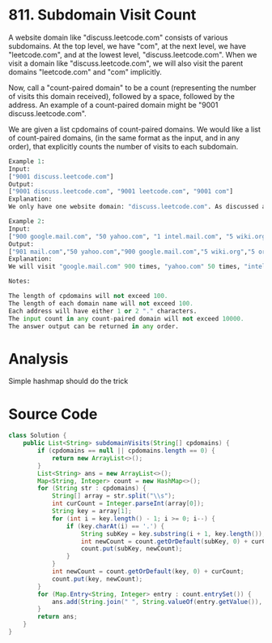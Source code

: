 # 811. Subdomain Visit Count
A website domain like "discuss.leetcode.com" consists of various subdomains. At the top level, we have "com", at the next level, we have "leetcode.com", and at the lowest level, "discuss.leetcode.com". When we visit a domain like "discuss.leetcode.com", we will also visit the parent domains "leetcode.com" and "com" implicitly.

Now, call a "count-paired domain" to be a count (representing the number of visits this domain received), followed by a space, followed by the address. An example of a count-paired domain might be "9001 discuss.leetcode.com".

We are given a list cpdomains of count-paired domains. We would like a list of count-paired domains, (in the same format as the input, and in any order), that explicitly counts the number of visits to each subdomain.

```python
Example 1:
Input: 
["9001 discuss.leetcode.com"]
Output: 
["9001 discuss.leetcode.com", "9001 leetcode.com", "9001 com"]
Explanation: 
We only have one website domain: "discuss.leetcode.com". As discussed above, the subdomain "leetcode.com" and "com" will also be visited. So they will all be visited 9001 times.

Example 2:
Input: 
["900 google.mail.com", "50 yahoo.com", "1 intel.mail.com", "5 wiki.org"]
Output: 
["901 mail.com","50 yahoo.com","900 google.mail.com","5 wiki.org","5 org","1 intel.mail.com","951 com"]
Explanation: 
We will visit "google.mail.com" 900 times, "yahoo.com" 50 times, "intel.mail.com" once and "wiki.org" 5 times. For the subdomains, we will visit "mail.com" 900 + 1 = 901 times, "com" 900 + 50 + 1 = 951 times, and "org" 5 times.

Notes:

The length of cpdomains will not exceed 100. 
The length of each domain name will not exceed 100.
Each address will have either 1 or 2 "." characters.
The input count in any count-paired domain will not exceed 10000.
The answer output can be returned in any order.
```

# Analysis
Simple hashmap should do the trick

# Source Code
```java
class Solution {
    public List<String> subdomainVisits(String[] cpdomains) {
        if (cpdomains == null || cpdomains.length == 0) {
            return new ArrayList<>();
        }
        List<String> ans = new ArrayList<>();
        Map<String, Integer> count = new HashMap<>();
        for (String str : cpdomains) {
            String[] array = str.split("\\s");
            int curCount = Integer.parseInt(array[0]);
            String key = array[1];
            for (int i = key.length() - 1; i >= 0; i--) {
                if (key.charAt(i) == '.') {
                    String subKey = key.substring(i + 1, key.length());
                    int newCount = count.getOrDefault(subKey, 0) + curCount;
                    count.put(subKey, newCount);
                }
            }
            int newCount = count.getOrDefault(key, 0) + curCount;
            count.put(key, newCount);
        }
        for (Map.Entry<String, Integer> entry : count.entrySet()) {
            ans.add(String.join(" ", String.valueOf(entry.getValue()), entry.getKey()));
        }
        return ans;
    }
}
```
